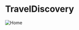 # TravelDiscovery
![Home](https://user-images.githubusercontent.com/95538320/213874604-7b4580e5-53cc-413b-b05d-804312fe2d04.png)
